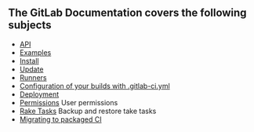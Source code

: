 ## The GitLab Documentation covers the following subjects

+ [API](api/README.md)
+ [Examples](examples/README.md)
+ [Install](install/installation.md)
+ [Update](update/README.md)
+ [Runners](runners/README.md)
+ [Configuration of your builds with .gitlab-ci.yml](builds_configuration/README.md)
+ [Deployment](deployment/README.md)
+ [Permissions](permissions/README.md) User permissions
+ [Rake Tasks](raketasks/README.md) Backup and restore take tasks
+ [Migrating to packaged CI](migration_to_omnibus/README.md)
